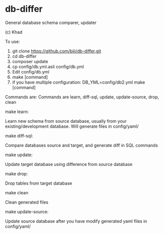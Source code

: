 # db-differ
General database schema comparer, updater

(c) Khad

To use:

1. git clone https://github.com/biji/db-differ.git
2. cd db-differ
3. composer update
4. cp config/db.yml.asli config/db.yml
5. Edit config/db.yml
6. make [command]
7. if you have multiple configuration:
    DB_YML=config/db2.yml make [command]

Commands are:
    Commands are learn, diff-sql, update, update-source, drop, clean

make learn:

Learn new schema from source database, usually from your existing/development database. Will generate files in config/yaml/

make diff-sql:

Compare databases source and target, and generate diff in SQL commands

make update:

Update target database using difference from source database 

make drop:

Drop tables from target database

make clean

Clean generated files

make update-source:

Update source database after you have modify generated yaml files in config/yaml/

